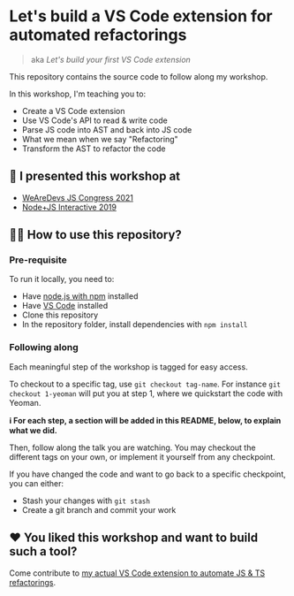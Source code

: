 # Let's build a VS Code extension for automated refactorings

> aka _Let's build your first VS Code extension_

This repository contains the source code to follow along my workshop.

In this workshop, I'm teaching you to:

- Create a VS Code extension
- Use VS Code's API to read & write code
- Parse JS code into AST and back into JS code
- What we mean when we say "Refactoring"
- Transform the AST to refactor the code

## 🎤 I presented this workshop at

- [WeAreDevs JS Congress 2021](https://www.wearedevelopers.com/javascript-congress)
- [Node+JS Interactive 2019](https://www.youtube.com/watch?v=udNV7zPN1H8&list=PLaaTTW4ElDZgudTGGc24KYvq6uq_FFwh_&index=7)

## 💁‍♂️ How to use this repository?

### Pre-requisite

To run it locally, you need to:

- Have [node.js with npm](https://nodejs.org/en/download/) installed
- Have [VS Code]() installed
- Clone this repository
- In the repository folder, install dependencies with `npm install`

### Following along

Each meaningful step of the workshop is tagged for easy access.

To checkout to a specific tag, use `git checkout tag-name`. For instance `git checkout 1-yeoman` will put you at step 1, where we quickstart the code with Yeoman.

**ℹ️ For each step, a section will be added in this README, below, to explain what we did.**

Then, follow along the talk you are watching. You may checkout the different tags on your own, or implement it yourself from any checkpoint.

If you have changed the code and want to go back to a specific checkpoint, you can either:

- Stash your changes with `git stash`
- Create a git branch and commit your work

## ❤️ You liked this workshop and want to build such a tool?

Come contribute to [my actual VS Code extension to automate JS & TS refactorings](https://github.com/nicoespeon/abracadabra).
